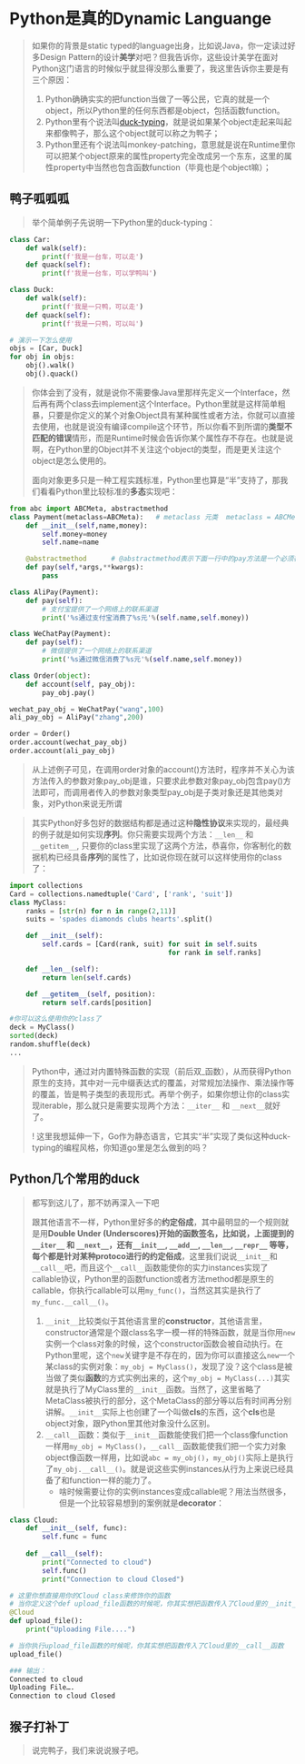 # Python是真的Dynamic Languange

> 如果你的背景是static typed的language出身，比如说Java，你一定读过好多Design Pattern的设计**美学**对吧？但我告诉你，这些设计美学在面对Python这门语言的时候似乎就显得没那么重要了，我这里告诉你主要是有三个原因：
>1. Python确确实实的把function当做了一等公民，它真的就是一个object，所以Python里的任何东西都是object，包括函数function。
>1. Python里有个说法叫[duck-typing](#鸭子呱呱呱)，就是说如果某个object走起来叫起来都像鸭子，那么这个object就可以称之为鸭子；
>1. Python里还有个说法叫monkey-patching，意思就是说在Runtime里你可以把某个object原来的属性property完全改成另一个东东，这里的属性property中当然也包含函数function（毕竟也是个object嘛）；
>

## 鸭子呱呱呱
>举个简单例子先说明一下Python里的duck-typing：
```python
class Car:
    def walk(self):
        print(f'我是一台车，可以走')
    def quack(self):
        print(f'我是一台车，可以学鸭叫')

class Duck:
    def walk(self):
        print(f'我是一只鸭，可以走')
    def quack(self):
        print(f'我是一只鸭，可以叫')

# 演示一下怎么使用
objs = [Car, Duck]
for obj in objs:
    obj().walk()
    obj().quack()
```
>你体会到了没有，就是说你不需要像Java里那样先定义一个Interface，然后再有两个class去implement这个Interface。Python里就是这样简单粗暴，只要是你定义的某个对象Object具有某种属性或者方法，你就可以直接去使用，也就是说没有编译compile这个环节，所以你看不到所谓的**类型不匹配的错误**情形，而是Runtime时候会告诉你某个属性存不存在。也就是说啊，在Python里的Object并不关注这个object的类型，而是更关注这个object是怎么使用的。
>
>面向对象更多只是一种工程实践标准，Python里也算是“半”支持了，那我们看看Python里比较标准的**多态**实现吧：
```python
from abc import ABCMeta, abstractmethod
class Payment(metaclass=ABCMeta):   # metaclass 元类  metaclass = ABCMeta表示Payment类是一个规范类
    def __init__(self,name,money):
        self.money=money
        self.name=name

    @abstractmethod      # @abstractmethod表示下面一行中的pay方法是一个必须在子类中实现的方法
    def pay(self,*args,**kwargs):
        pass

class AliPay(Payment):
    def pay(self):
        # 支付宝提供了一个网络上的联系渠道
        print('%s通过支付宝消费了%s元'%(self.name,self.money))

class WeChatPay(Payment):
    def pay(self):
        # 微信提供了一个网络上的联系渠道
        print('%s通过微信消费了%s元'%(self.name,self.money))

class Order(object):
    def account(self, pay_obj):
        pay_obj.pay()

wechat_pay_obj = WeChatPay("wang",100)
ali_pay_obj = AliPay("zhang",200)

order = Order()
order.account(wechat_pay_obj)
order.account(ali_pay_obj)
```
>从上述例子可见，在调用order对象的account()方法时，程序并不关心为该方法传入的参数对象pay_obj是谁，只要求此参数对象pay_obj包含pay()方法即可，而调用者传入的参数对象类型pay_obj是子类对象还是其他类对象，对Python来说无所谓

>其实Python好多包好的数据结构都是通过这种**隐性协议**来实现的，最经典的例子就是如何实现**序列**。你只需要实现两个方法：`__len__` 和 `__getitem__`, 只要你的class里实现了这两个方法，恭喜你，你客制化的数据机构已经具备**序列**的属性了，比如说你现在就可以这样使用你的class了：
```python
import collections
Card = collections.namedtuple('Card', ['rank', 'suit'])
class MyClass:
    ranks = [str(n) for n in range(2,11)]
    suits = 'spades diamonds clubs hearts'.split()

    def __init__(self):
        self.cards = [Card(rank, suit) for suit in self.suits
                                       for rank in self.ranks]

    def __len__(self):
        return len(self.cards)

    def __getitem__(self, position):
        return self.cards[position]

#你可以这么使用你的class了
deck = MyClass()
sorted(deck)
random.shuffle(deck)
...
```
>Python中，通过对内置特殊函数的实现（前后双_函数），从而获得Python原生的支持，其中对一元中缀表达式的覆盖，对常规加法操作、乘法操作等的覆盖，皆是鸭子类型的表现形式。再举个例子，如果你想让你的class实现iterable，那么就只是需要实现两个方法：`__iter__` 和 `__next__`就好了。
>
>! 这里我想延伸一下，Go作为静态语言，它其实“半”实现了类似这种duck-typing的编程风格，你知道go里是怎么做到的吗？

## Python几个常用的duck
> 都写到这儿了，那不妨再深入一下吧
>
>跟其他语言不一样，Python里好多的**约定俗成**，其中最明显的一个规则就是用**Double Under (Underscores)**开始的函数签名，比如说，上面提到的`__iter__` 和 `__next__`，还有`__init__`, `__add__`, `__len__`, `__repr__` 等等，每个都是针对某种protoco进行的**约定俗成**，这里我们说说`__init__`和`__call__`吧，而且这个`__call__`函数能使你的实力instances实现了callable协议，Python里的函数function或者方法method都是原生的callable，你执行callable可以用`my_func()`，当然这其实是执行了`my_func.__call__()`。
>1. `__init__`比较类似于其他语言里的**constructor**，其他语言里，constructor通常是个跟class名字一模一样的特殊函数，就是当你用`new`实例一个class对象的时候，这个constructor函数会被自动执行。在Python里呢，这个`new`关键字是不存在的，因为你可以直接这么`new`一个某class的实例对象：`my_obj = MyClass()`，发现了没？这个class是被当做了类似**函数**的方式实例出来的，这个`my_obj = MyClass(...)`其实就是执行了MyClass里的`__init__`函数。当然了，这里省略了MetaClass被执行的部分，这个MetaClass的部分等以后有时间再分别讲解。`__init__`实际上也创建了一个叫做**cls**的东西，这个**cls**也是object对象，跟Python里其他对象没什么区别。
>1. `__call__`函数：类似于`__init__`函数能使我们把一个class像function一样用`my_obj = MyClass()`，`__call__`函数能使我们把一个实力对象object像函数一样用，比如说`abc = my_obj()`，`my_obj()`实际上是执行了`my_obj.__call__()`。就是说这些实例instances从行为上来说已经具备了和function一样的能力了。
>       * 啥时候需要让你的实例instances变成callable呢？用法当然很多，但是一个比较容易想到的案例就是**decorator**：
```python
class Cloud:
    def __init__(self, func):
        self.func = func
        
    def __call__(self):
        print("Connected to cloud")
        self.func()
        print("Connection to cloud Closed")

# 这里你想直接用你的Cloud class来修饰你的函数
# 当你定义这个def upload_file函数的时候呢，你其实想把函数传入了Cloud里的__init__函数，定义的upload_file函数本身被当做了func 这个argument传入了__init__函数
@Cloud
def upload_file():
    print("Uploading File....")

# 当你执行upload_file函数的时候呢，你其实想把函数传入了Cloud里的__call__函数
upload_file()

### 输出：
Connected to cloud
Uploading File….
Connection to cloud Closed
```
>

## 猴子打补丁
>说完鸭子，我们来说说猴子吧。
>
>
>
>